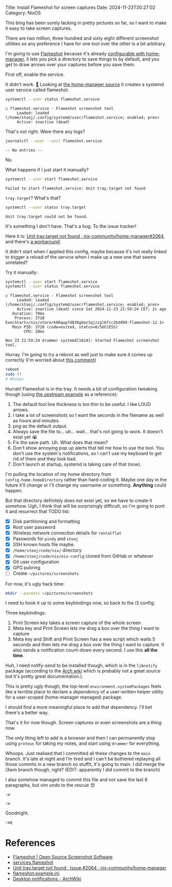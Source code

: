 Title: Install Flameshot for screen captures
Date: 2024-11-23T20:27:02
Category: NixOS

This blog has been sorely lacking in pretty pictures so far, so I want to make it easy to take screen captures.

There are two million, three hundred and sixty eight different screenshot utilities so any preference I have for one tool over the other is a bit arbitrary.

I'm going to use [Flameshot](https://flameshot.org/) because it's already [configurable with home-manager](https://nix-community.github.io/home-manager/options.xhtml#opt-services.flameshot.enable), it lets you pick a directory to save things to by default, and you get to draw arrows over your captures before you save them.

First off, enable the service.

<!-- TODO Link to commit 1568b87 -->

It didn't work. 🤔 Looking at [the home-manager source](https://github.com/nix-community/home-manager/blob/16fe78182e924c9a2b0cffa1f343efea80945ef2/modules/services/flameshot.nix#L66) it creates a systemd user service called flameshot.

```bash
systemctl --user status flameshot.service
```

```
○ flameshot.service - Flameshot screenshot tool
     Loaded: loaded (/home/stooj/.config/systemd/user/flameshot.service; enabled; pres>
     Active: inactive (dead)
```

That's not right. Were there any logs?

```bash
journalctl --user --unit flameshot.service
```

```
-- No entries --
```

No.

What happens if I just start it manually?

```bash
systemctl --user start flameshot.service
```

```
Failed to start flameshot.service: Unit tray.target not found
```

`tray.target`? What's that?

```bash
systemctl --user status tray.target
```

```
Unit tray.target could not be found.
```

It's something I don't have. That's a bug. To the issue tracker!

Here it is: [Unit tray.target not found · nix-community/home-manager#2064](https://github.com/nix-community/home-manager/issues/2064), and there's [a workaround](https://github.com/nix-community/home-manager/issues/2064#issuecomment-887300055).

<!-- TODO Link to commit 19b2f9f -->

It didn't start when I applied this config, maybe because it's not really linked to trigger a reload of the service when I make up a new one that seems unrelated?

Try it manually:

```bash
systemctl --user start flameshot.service
systemctl --user status flameshot.service
```

```
○ flameshot.service - Flameshot screenshot tool
     Loaded: loaded (/home/stooj/.config/systemd/user/flameshot.service; enabled; pres>
     Active: inactive (dead) since Sat 2024-11-23 21:59:24 CET; 2s ago
   Duration: 70ms
    Process: 3728 ExecStart=/nix/store/k06qwp7d836gkmz1qjzzgl6fcc2bdd99-flameshot-12.1>
   Main PID: 3728 (code=exited, status=0/SUCCESS)
        CPU: 28ms

Nov 23 21:59:24 drummer systemd[1814]: Started Flameshot screenshot tool.

```

Hurray. I'm going to try a reboot as well just to make sure it comes up correctly (I'm worried about [this comment](https://github.com/nix-community/home-manager/issues/2064#issuecomment-1845060397))

```bash
reboot
sudo !!
# Whoops
```

Hurrah! Flameshot is in the tray. It needs a bit of configuration tweaking though (using [the upstream example](https://github.com/flameshot-org/flameshot/blob/729f494d535356adfbd65dc127a5c82ea218006e/flameshot.example.ini) as a reference):

<!-- TODO Link to commit 5d54d6a -->

1. The default tool line thickness is too thin to be useful. I like LOUD arrows.
2. I take a lot of screenshots so I want the seconds in the filename as well as hours and minutes.
3. png as the default output.
4. Always save the file to... uh... wait... that's not going to work. It doesn't exist yet 😭
5. Fix the save path. Uh. What does that mean?
6. Don't show annoying pop up alerts that tell me how to use the tool. You don't use the system's notifications, so I can't use my keyboard to get rid of them and they look bad.
7. Don't launch at startup, systemd is taking care of that (now).

I'm pulling the location of my home directory from `config.home.homeDirectory` rather than hard-coding it. Maybe one day in the future it'll change or I'll change my username or something. **Anything** could happen.

But that directory definitely does not exist yet, so we have to create it somehow. Ugh, I think that will be surprisingly difficult, so I'm going to punt it and resurrect that TODO list:

- [x] Disk partitioning and formatting
- [x] Root user password
- [x] Wireless network connection details for `rentalflat`
- [x] Passwords for `pindy` and `stooj`
- [x] SSH known hosts file maybe.
- [x] `/home/stooj/code/nix/` directory
- [x] `/home/stooj/code/nix/nix-config` cloned from GitHab or whatever
- [x] Git user configuration
- [x] GPG pubring
- [ ] Create `~/pictures/screenshots`

For now, it's ugly hack time:

```bash
mkdir --parents ~/pictures/screenshots
```

I need to hook it up to some keybindings now, so back to the i3 config:

<!-- TODO Link to commit 20db7c8 -->

Three keybindings:

1. Print Screen key takes a screen capture of the whole screen
2. Meta key and Print Screen lets me drag a box over the thing I want to capture
3. Meta key and Shift and Print Screen has a wee script which waits 5 seconds and then lets me drag a box over the thing I want to capture. It also sends a notification count-down every second. I use this **all the time**.

<!-- TODO Add image capture of flameshot countdown -->

Huh, I need notify-send to be installed though, which is in the `libnotify` package (according to the [Arch wiki](https://wiki.archlinux.org/title/Desktop_notifications#Bash) which is probably not a great source but it's pretty great documentation.).

<!-- TODO Link to commit b4565bc -->

This is pretty ugly though; the top-level `environment.systemPackages` feels like a terrible place to declare a *dependency* of a user-written helper utility for a user-scoped (home-manager managed) package.

I should find a more meaningful place to add that dependency. I'll bet there's a better way.

That's it for now though. Screen captures or even screenshots are a thing now.

The only thing left to add is a browser and then I can permanently stop using `proteus` for taking my notes, and start using `drummer` for everything.

Whoops. Just realised that I committed all these changes to the `main` branch. It's late at night and I'm tired and I can't be bothered replaying all those commits in a new branch so stuffit, it's going to main. I did merge the i3wm branch though, right? (EDIT: apparently I did commit to the branch)

I also somehow managed to commit this file and not save the last 6 paragraphs, but vim undo to the rescue 😍

`:w`

`:w`

Goodnight.

`:wq`

# References

- [Flameshot | Open Source Screenshot Software](https://flameshot.org/)
- [services.flameshot](https://nix-community.github.io/home-manager/options.xhtml#opt-services.flameshot.enable)
- [Unit tray.target not found · Issue #2064 · nix-community/home-manager](https://github.com/nix-community/home-manager/issues/2064)
- [flameshot.example.ini](https://github.com/flameshot-org/flameshot/blob/729f494d535356adfbd65dc127a5c82ea218006e/flameshot.example.ini)
- [Desktop notifications - ArchWiki](https://wiki.archlinux.org/title/Desktop_notifications#Bash)
